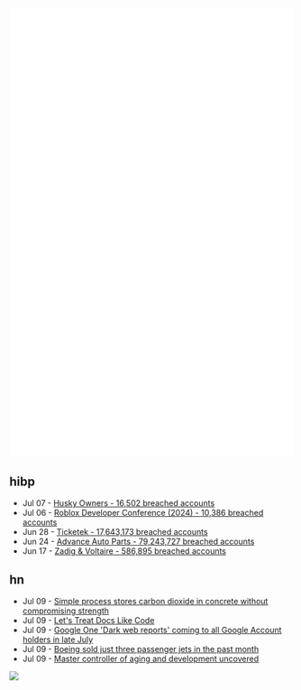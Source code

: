 ![Metrics](https://raw.githubusercontent.com/phixion/phixion/master/metrics.svg)

## hibp

<!--
for https://github.com/phixion/phixion/blob/main/.github/workflows/feeds.yml
-->
<!--START_SECTION:haveibeenpwnd-->
- Jul 07 - [Husky Owners - 16,502 breached accounts](https://haveibeenpwned.com/PwnedWebsites#HuskyOwners)
- Jul 06 - [Roblox Developer Conference (2024) - 10,386 breached accounts](https://haveibeenpwned.com/PwnedWebsites#RobloxDeveloperConference2024)
- Jun 28 - [Ticketek - 17,643,173 breached accounts](https://haveibeenpwned.com/PwnedWebsites#Ticketek)
- Jun 24 - [Advance Auto Parts - 79,243,727 breached accounts](https://haveibeenpwned.com/PwnedWebsites#AdvanceAutoParts)
- Jun 17 - [Zadig & Voltaire - 586,895 breached accounts](https://haveibeenpwned.com/PwnedWebsites#ZadigVoltaire)
<!--END_SECTION:haveibeenpwnd-->

## hn

<!--
for https://github.com/phixion/phixion/blob/main/.github/workflows/feeds.yml
-->
<!--START_SECTION:hn-->
- Jul 09 - [Simple process stores carbon dioxide in concrete without compromising strength](https://phys.org/news/2024-06-simple-carbon-dioxide-concrete-compromising.html)
- Jul 09 - [Let's Treat Docs Like Code](https://www.docslikecode.com/)
- Jul 09 - [Google One 'Dark web reports' coming to all Google Account holders in late July](https://9to5google.com/2024/07/09/google-one-dark-web-reports-all-google-accounts/)
- Jul 09 - [Boeing sold just three passenger jets in the past month](https://www.cnn.com/2024/07/09/business/boeing-sales/index.html)
- Jul 09 - [Master controller of aging and development uncovered](https://longevity.technology/news/master-controller-of-aging-and-development-uncovered/)
<!--END_SECTION:hn-->

<!--
for https://yhype.me
-->
![](https://hit.yhype.me/github/profile?user_id=13013670)

